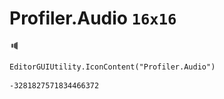 # Profiler.Audio `16x16`
<img src="/img/Profiler.Audio.png" width=16 height=16>

``` CSharp
EditorGUIUtility.IconContent("Profiler.Audio")
```
```
-3281827571834466372
```
